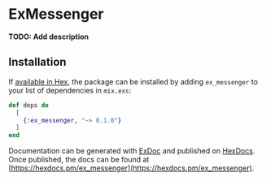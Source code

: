 # ExMessenger

**TODO: Add description**

## Installation

If [available in Hex](https://hex.pm/docs/publish), the package can be installed
by adding `ex_messenger` to your list of dependencies in `mix.exs`:

```elixir
def deps do
  [
    {:ex_messenger, "~> 0.1.0"}
  ]
end
```

Documentation can be generated with [ExDoc](https://github.com/elixir-lang/ex_doc)
and published on [HexDocs](https://hexdocs.pm). Once published, the docs can
be found at [https://hexdocs.pm/ex_messenger](https://hexdocs.pm/ex_messenger).


